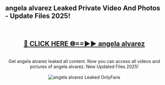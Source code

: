 <h2>angela alvarez Leaked Private Video And Photos - Update Files 2025!</h2>
<br>
<div align="center">
<h2><a href="https://top-ai-tools.click/QrbHav" rel="nofollow">🔴 CLICK HERE 🌐==►► angela alvarez</a></h2>
<br>
Get angela alvarez leaked all content. Now you can access all videos and pictures of angela alvarez. New Updated Files 2025!
<br>
<br>
<a href="https://top-ai-tools.click/QrbHav" rel="nofollow" data-target="animated-image.originalLink"><img src="https://i.ibb.co.com/WyWwxjT/player-gif2.gif" alt="angela alvarez Leaked  OnlyFans" style="max-width: 100%; display: inline-block;" data-target="animated-image.originalImage"></a>
</div>
<br>